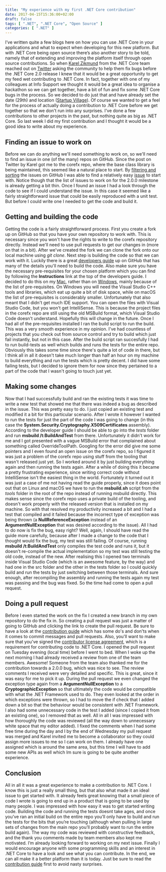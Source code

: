 ```yaml
---
title: "My experience with my first .NET Core contribution"
date: 2017-04-15T15:36:00+02:00
draft: false
tags: [ ".NET", ".NET Core", "Open Source" ]
categories: [ ".NET" ]
---
```


I’ve written quite a few blogs here on how you can use .NET Core in your applications and what to expect when developing for this new platform. But with .NET Core being open source there’s also another story to be told, namely that of extending and improving the platform itself through open source contributions. So when [Karel Zikmund](https://twitter.com/ziki_cz/) from the .NET Core team reached out on [Twitter](https://twitter.com/ziki_cz/status/846839252629385216) asking the community to help them fix bugs before the .NET Core 2.0 release I knew that it would be a great opportunity to get my feed wet contributing to .NET Core. In fact, together with one of my colleagues at Info Support we thought it would be a great idea to organise a hackathon so we can get together, have a bit of fun and fix some .NET Core bugs in the process. So we decided to do just that and have already set the date (29th) and location ([Startup Village](http://www.amsterdamsciencepark.nl/science-meets-business/startup-village/)). Of course we wanted to get a feel for the process of actually doing a contribution to .NET Core before we get together so that we don't run into any surprises. I've done a few contributions to other projects in the past, but nothing quite as big as .NET Core. So last week I did my first contribution and I thought it would be a good idea to write about my experience.

## Finding an issue to work on

Before we can do anything we'll need something to work on, so we'll need to find an issue in one (of the many) repos on GitHub. Since the post on Twitter by Karel got me to the corefx repo, where the base class library is being maintained, this seemed like a natural place to start. By [filtering and sorting](https://github.com/dotnet/corefx/issues?q=is%3Aopen+is%3Aissue+label%3Aup-for-grabs+milestone%3A2.0.0+sort%3Acomments-asc) the issues on GitHub I was able to find a relatively easy [issue](https://github.com/dotnet/corefx/issues/12223) to start with. Notice though that the list of issues to work on for the 2.0.0 milestone is already getting a bit thin. Once I found an issue I had a look through the code to see if I could understand the issue. In this case it seemed like a fairly straightforward issue that could be easily reproduced with a unit test. But before I could write one I needed to get the code and build it.

## Getting and building the code

Getting the code is a fairly straightforward process. First you create a fork up on GitHub so that you have your own repository to work with. This is necessary since you won't have the rights to write to the corefx repository directly. Instead we'll need to use pull requests to get our changes in (more on that in a bit). After we've created the fork we can clone the fork onto our local machine using _git clone_. Next step is building the code so that we can work with it. Luckily there is a great [developers guide](https://github.com/dotnet/corefx/blob/master/Documentation/project-docs/developer-guide.md) up on GitHub that has many of the details you'll need to build the code. Also make sure you have the necessary pre-requisites for your chosen platform which you can find by following the **Instructions** link at the top of the developers guide. I decided to do this on my [Mac](https://github.com/dotnet/corefx/blob/master/Documentation/building/unix-instructions.md), rather than on [Windows](https://github.com/dotnet/corefx/blob/master/Documentation/building/windows-instructions.md), mainly because of the list of pre-requisites. On Windows you will need the Visual Studio C++ tools and libraries, which eat up quite a bit of disk space, while on macOS the list of pre-requisites is considerably smaller. Unfortunately that also meant that I didn't get much IDE support. You can open the files with Visual Studio Code, but you won't get IntelliSense. This is because the project files in the corefx repo are still using the old MSBuild format, which Visual Studio Code doesn't understand. Hopefully this will change in the future. Once I had all of the pre-requisites installed I ran the build script to run the build. This was a very smooth experience in my opinion. I've had countless of projects that you check out from source control and try to build which just fail instantly, but not in this case. After the build script ran succesfully I had to run build-tests as well which builds and runs the tests for the entire repo. Obviously this takes some time since there's quite a lot of code in there, but I think all in all it doesn't take much longer than half an hour on my machine to build everything and run the tests which is pretty decent. I did have some failing tests, but I decided to ignore them for now since they pertained to a part of the code that I wasn't going to touch just yet.

## Making some changes

Now that I had successfully build and ran the existing tests it was time to write a new test that showed me that there was indeed a bug as described in the issue. This was pretty easy to do. I just copied an existing test and modified it a bit for this particular scenario. After I wrote it however I wanted to run the tests for just the part of the code I was going to change (in this case the **System.Security.Cryptography.X509Certificates** assembly). According to the developer guide I should be able to go into the _tests_ folder and run **msbuild /t:BuildAndTest** from there. Unfortunately it didn't work for me and I got presented with a vague MSBuild error that complained about something called OverrideToolPath. Googling for the error did give me some pointers and I even found an open issue on the corefx repo, so I figured it was just a problem of the corefx repo using stuff from the tooling that wasn't released just yet. So I worked around it by just building everything again and then running the tests again. After a while of doing this it became a pretty frustrating experience, since writing correct code without IntelliSense isn't the easiest thing in the world. Fortunately it turned out it was just a case of me not having read the guide properly, since it does point out that on Linux and macOS we have to run the **msbuild.sh** script from the _tools_ folder in the root of the repo instead of running msbuild directly. This makes sense since the corefx repo uses a private build of the tooling, and doesn't work properly with the released version that is installed on my machine. So with that resolved my productivity increased a bit and I had a test that compiled and it failed because the incorrect type of exception was being thrown (a **NullReferenceException** instead of an **ArgumentNullException** that was desired according to the issue). All I had to do now is fix the bug, easy right? Well, again, I should have read the guide more carefully, because after I made a change to the code that I thought would fix the bug, my test was still failing. Of course, running **msbuild /t:BuildAndTest** only compiles the test code and runs it, but it doesn't re-compile the actual implementation so my test was still testing the old code, instead of the new. After realising this I opened two terminals inside Visual Studio Code (which is an awesome feature, by the way) and had one in the src folder and the other in the tests folder so I could quickly build and run the tests by just switching between those terminals. And sure enough, after recompiling the assembly and running the tests again my test was passing and the bug was fixed. So the time had come to open a pull request.

## Doing a pull request

Before I even started the work on the fix I created a new branch in my own repository to do the fix in. So creating a pull request was just a matter of going to GitHub and clicking the link to create the pull request. Be sure to have a look at the [contribution guide](https://github.com/dotnet/corefx/blob/master/Documentation/project-docs/contributing.md) which has some do's and don'ts when it comes to commit messages and pull requests. Also, you'll want to make sure that you've signed the [contributor license agreement](https://cla2.dotnetfoundation.org/), which is a requirement for contributing code to .NET Core. I opened the pull request on Tuesday evening (local time) before I went to bed. When I woke up the next morning I had already received a review from one of the team members. Awesome! Someone from the team also thanked me for the contribution towards a 2.0.0 bug, which was nice to see. The review comments I received were very detailed and specific. This is great, since it was easy for me to pick it up. During the pull request we even changed the exception type again from a **ArgumentNullException** to a **CryptographicException** so that ultimately the code would be compatible with what the .NET Framework used to do. They even looked at the order in which exceptions were thrown, so I had to move the if check that I added down a bit so that the behaviour would be consistent with .NET Framework. I also had some unnecessary code in the test I added (since I copied it from an existing one), so I removed that as well. All in all I was impressed with how thoroughly the code was reviewed (all the way down to unnecessary white space that my editor added). I fixed the comments when I had some free time during the day and I by the end of Wednesday my pull request was merged and Karel invited me to become a collaborator so they could assign more issues to me so I can work on them. I already have one assigned which is around the same area, but this time I will have to add some new APIs as well which Im sure is going to be quite another experience.

## Conclusion

All in all it was a great experience to make a contribution to .NET Core. I know this is just a really small thing, but that also what made it an ideal issue to get started with. It already feels great knowing that a small piece of code I wrote is going to end up in a product that is going to be used by many people. I was impressed with how easy it was to get started writing code. Building the code and running the tests doesnt take ages, and once you’ve ran an initial build on the entire repo you’ll only have to build and run the tests for the bits that you’re touching (although when pulling in large sets of changes from the main repo you’ll probably want to run the entire build again). The way my code was reviewed with constructive feedback, and the thank you comments made by team members also kept me motivated. I’m already looking forward to working on my next issue. Finally I would encourage anyone with some programming skills and an interest in .NET Core to have a look and see what you can contribute. In the end, we can all make it a better platform than it is today. Just be sure to read the [contribution guide](https://github.com/dotnet/corefx/blob/master/Documentation/project-docs/contributing.md) first to avoid nasty surprises.